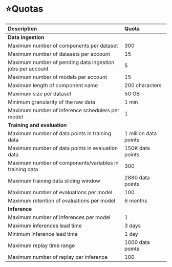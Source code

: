 # ⭐Quotas

| Description                                               | Quota                 |
| :-------------------------------------------------------- | :-------------------- |
| **Data ingestion**                                        |                       |
| Maximum number of components per dataset                  | 300                   |
| Maximum number of datasets per account                    | 15                    |
| Maximum number of pending data ingestion jobs per account | 5                     |
| Maximum number of models per account                      | 15                    |
| Maximum length of component name                          | 200 characters        |
| Maximum size per dataset                                  | 50 GB                 |
| Minimum granularity of the raw data                       | 1 min                 |
| Maximum number of inference schedulers per model          | 1                     |
| **Training and evaluation**                               |                       |
| Maximum number of data points in training data            | 1 million data points |
| Maximum number of data points in evaluation data          | 150K data points      |
| Maximum number of components/variables in training data   | 300                   |
| Maximum training data sliding window                      | 2880 data points      |
| Maximum number of evaluations per model                   | 100                   |
| Maximum retention of evaluations per model                | 6 months              |
| **Inference**                                             |                       |
| Maximum number of inferences per model                    | 1                     |
| Maximum inferences lead time                              | 3 days                |
| Minimum inference lead time                               | 1 day                 |
| Maximum replay time range                                 | 1000 data points      |
| Maximum number of replay per inference                    | 100                   |
